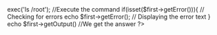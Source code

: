 <?php

$connect = new SSHConnect('ip', 'login', 'password', 'port'); //Connecting to SSH
$first = $connect->exec('ls /root'); //Execute the command
if(isset($first->getError())){ // Checking for errors
  echo $first->getError(); // Displaying the error text
}
echo $first->getOutput() //We get the answer

?>

